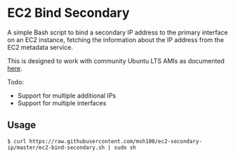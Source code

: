 # EC2 Bind Secondary

A simple Bash script to bind a secondary IP address to the primary interface on an EC2 instance, fetching the information about the IP address from the EC2 metadata service.

This is designed to work with community Ubuntu LTS AMIs as documented [here](https://cloud-images.ubuntu.com/locator/ec2/).

Todo:
 * Support for multiple additional IPs
 * Support for multiple interfaces

## Usage

```
$ curl https://raw.githubusercontent.com/msh100/ec2-secondary-ip/master/ec2-bind-secondary.sh | sudo sh
```